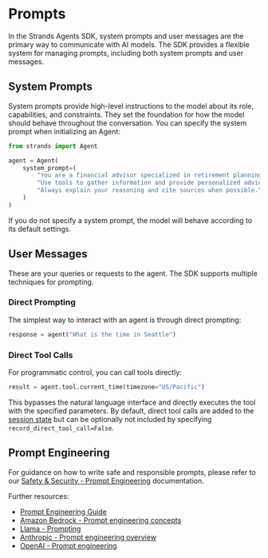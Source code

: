 # Prompts

In the Strands Agents SDK, system prompts and user messages are the primary way to communicate with AI models. The SDK provides a flexible system for managing prompts, including both system prompts and user messages.

## System Prompts

System prompts provide high-level instructions to the model about its role, capabilities, and constraints. They set the foundation for how the model should behave throughout the conversation. You can specify the system prompt when initializing an Agent:

```python
from strands import Agent

agent = Agent(
    system_prompt=(
        "You are a financial advisor specialized in retirement planning. "
        "Use tools to gather information and provide personalized advice. "
        "Always explain your reasoning and cite sources when possible."
    )
)
```

If you do not specify a system prompt, the model will behave according to its default settings.

## User Messages

These are your queries or requests to the agent. The SDK supports multiple techniques for prompting.

### Direct Prompting

The simplest way to interact with an agent is through direct prompting:

```python
response = agent("What is the time in Seattle")
```

### Direct Tool Calls

For programmatic control, you can call tools directly:

```python
result = agent.tool.current_time(timezone="US/Pacific")
```

This bypasses the natural language interface and directly executes the tool with the specified parameters. By default, direct tool calls are added to the [session state](sessions-state.md) but can be optionally not included by specifying `record_direct_tool_call=False`.

## Prompt Engineering

For guidance on how to write safe and responsible prompts, please refer to our [Safety & Security - Prompt Engineering](../../safety-security/prompt-engineering.md) documentation.

Further resources:

* [Prompt Engineering Guide](https://www.promptingguide.ai)
* [Amazon Bedrock - Prompt engineering concepts](https://docs.aws.amazon.com/bedrock/latest/userguide/prompt-engineering-guidelines.html)
* [Llama - Prompting](https://www.llama.com/docs/how-to-guides/prompting/)
* [Anthropic - Prompt engineering overview](https://docs.anthropic.com/en/docs/build-with-claude/prompt-engineering/overview)
* [OpenAI - Prompt engineering](https://platform.openai.com/docs/guides/prompt-engineering/six-strategies-for-getting-better-results)
